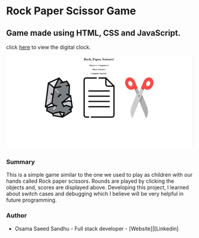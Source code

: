 # Rock Paper Scissor Game

## Game made using HTML, CSS and JavaScript.  

click [here]( https://saeed7865.github.io/Digital-clock/) to view the digital clock.

![Rock Paper Scissor Game](game.png)

### Summary
This is a simple game similar to the one we used to play as children with our hands called Rock paper scissors. Rounds are played by clicking
the objects and, scores are displayed above. Developing this project, I learned about switch cases and debugging which I believe will be very helpful in future programming.
### Author
- Osama Saeed Sandhu - Full stack developer - [Website]|[Linkedin]